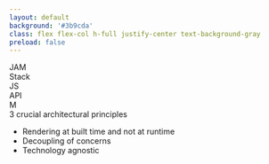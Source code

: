 ```yaml
---
layout: default
background: '#3b9cda'
class: flex flex-col h-full justify-center text-background-gray
preload: false
---
```


<div class="flex justify-center pb-8 text-6xl">
  <div class=" font-bold">JAM</div>
  <div>Stack</div>
</div>

<div class="flex justify-center items-center pb-4">
<div class="w-24 h-24 rounded-full text-3xl flex items-center text-white bg-accent-5">
  <div class="text-center flex-grow text-4xl font-bold">JS</div>
</div>
<mdi:plus-thick class="fill-current w-16 h-16"/>
<div class="w-24 h-24 rounded-full text-3xl flex items-center text-white bg-accent-4">
  <div class="text-center flex-grow text-4xl font-bold">API</div>
</div>
<mdi:plus-thick class="fill-current w-16 h-16"/>
<div class="w-24 h-24 rounded-full text-3xl flex items-center text-white bg-accent-3">
  <div class="flex-grow  font-bold">
    <div class="flex justify-center items-center">
      <span class="text-4xl">M</span>
      <mdi:arrow-down-bold class="fill-current text-sm"/>
    </div>
  </div> 
</div>
</div>

<div class="flex flex-col items-center">
  <div class="text-4xl pt-4 pb-4">3 crucial architectural principles</div>
  <ul class="list-disc">
    <li>Rendering at built time and not at runtime</li>
    <li>Decoupling of concerns</li>
    <li>Technology agnostic</li>
  </ul>
</div>

<Footer
  title="Copyright © 1&1 IONOS SE 2021"
  :social="[
    { type: 'gh', username: 'ionos-deploy-now' }
  ]"
/>

<IonosLogo left="false" />

<!--
Für was steht denn jetzt Jam stack

Javascript 
API
Markup

Idelerweise wird HTML CSS und JS via Continousintegration generiert

z.B. Github Actions oder eine Jenkins ...

Durch die vielen verfügbaren Frameworks ist es schwierig "allemeine Aussagen über Jamstack zu treffen

ein kann im einfachsten dirket geschriebenes HTML sein das alternativ zu ftp deploed wird.

aber auch Komplexe setups wie Gatsby / Gridsome sind möglcih wo die inhalte von APi geladen werden z.B. von einem Headless CMS
-->
